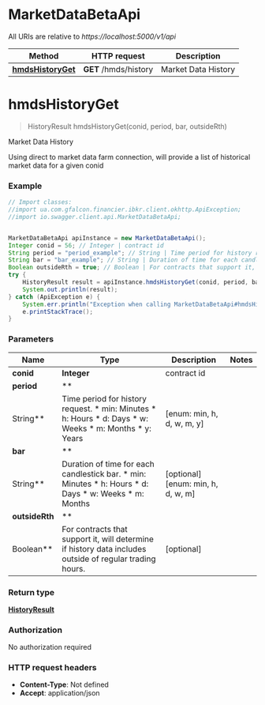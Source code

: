 # MarketDataBetaApi

All URIs are relative to *https://localhost:5000/v1/api*

Method | HTTP request | Description
------------- | ------------- | -------------
[**hmdsHistoryGet**](MarketDataBetaApi.md#hmdsHistoryGet) | **GET** /hmds/history | Market Data History

<a name="hmdsHistoryGet"></a>

# **hmdsHistoryGet**

> HistoryResult hmdsHistoryGet(conid, period, bar, outsideRth)

Market Data History

Using direct to market data farm connection, will provide a list of historical market data for a given conid

### Example

```java
// Import classes:
//import ua.com.gfalcon.financier.ibkr.client.okhttp.ApiException;
//import io.swagger.client.api.MarketDataBetaApi;


MarketDataBetaApi apiInstance = new MarketDataBetaApi();
Integer conid = 56; // Integer | contract id
String period = "period_example"; // String | Time period for history request.    * min: Minutes   * h: Hours   * d: Days   * w: Weeks   * m: Months   * y: Years 
String bar = "bar_example"; // String | Duration of time for each candlestick bar.   * min: Minutes   * h: Hours   * d: Days   * w: Weeks   * m: Months 
Boolean outsideRth = true; // Boolean | For contracts that support it, will determine if history data includes outside of regular trading hours.
try {
    HistoryResult result = apiInstance.hmdsHistoryGet(conid, period, bar, outsideRth);
    System.out.println(result);
} catch (ApiException e) {
    System.err.println("Exception when calling MarketDataBetaApi#hmdsHistoryGet");
    e.printStackTrace();
}
```

### Parameters

Name | Type | Description  | Notes
------------- | ------------- | ------------- | -------------
**conid** | **Integer**| contract id |
**period** | **
String**| Time period for history request.    * min: Minutes   * h: Hours   * d: Days   * w: Weeks   * m: Months   * y: Years  | [enum: min, h, d, w, m, y]
**bar** | **
String**| Duration of time for each candlestick bar.   * min: Minutes   * h: Hours   * d: Days   * w: Weeks   * m: Months  | [optional] [enum: min, h, d, w, m]
**outsideRth** | **
Boolean**| For contracts that support it, will determine if history data includes outside of regular trading hours. | [optional]

### Return type

[**HistoryResult**](HistoryResult.md)

### Authorization

No authorization required

### HTTP request headers

- **Content-Type**: Not defined
- **Accept**: application/json

